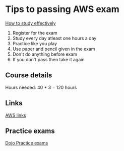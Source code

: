 # Tips to passing AWS exam

[How to study effectively](https://youtu.be/wod92WIn92E)

1. Register for the exam
2. Study every day atleast one hours a day
3. Practice like you play
4. Use paper and pencil given in the exam
5. Don't do anything before exam
6. If you don't pass then take it again

## Course details

Hours needed: 40 \* 3 = 120 hours

## Links

[AWS links](https://github.com/SkullTech/aws-solutions-architect-associate-notes/blob/master/README.md)

## Practice exams

[Dojo Practice exams](https://portal.tutorialsdojo.com/courses/aws-certified-solutions-architect-associate-practice-exams/)
